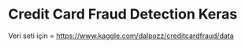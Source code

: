 # Credit Card Fraud Detection Keras
Veri seti için = https://www.kaggle.com/dalpozz/creditcardfraud/data
